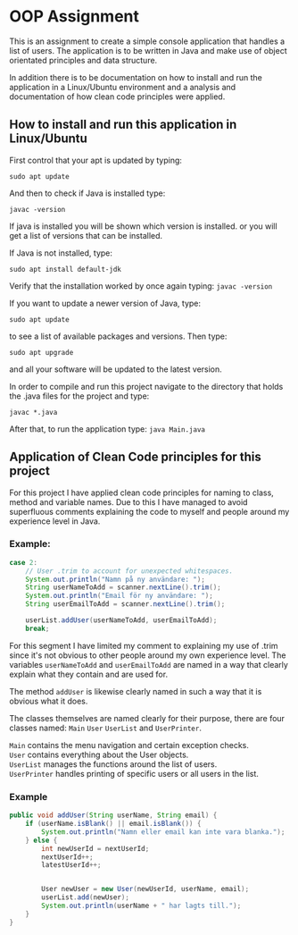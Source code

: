 # OOP Assignment

This is an assignment to create a simple console application
that handles a list of users.
The application is to be written in Java and make use of
object orientated principles and data structure.

In addition there is to be documentation on how to install and run
the application in a Linux/Ubuntu environment and a analysis 
and documentation of how clean code principles were applied.


## How to install and run this application in Linux/Ubuntu

First control that your apt is updated by typing:

`sudo apt update`

And then to check if Java is installed type:

`javac -version`

If java is installed you will be shown which version is installed.
or you will get a list of versions that can be installed.

If Java is not installed, type:

`sudo apt install default-jdk`

Verify that the installation worked by once again typing:
`javac -version`

If you want to update a newer version of Java, type:

`sudo apt update`

to see a list of available packages and versions.
Then type:

`sudo apt upgrade`

and all your software will be updated to the latest version.

In order to compile and run this project navigate to the
directory that holds the .java files for the project and type:

`javac *.java`

After that, to run the application type:
`java Main.java`



## Application of Clean Code principles for this project

For this project I have applied clean code principles for naming to class, method and variable names.
Due to this I have managed to avoid superfluous comments explaining the code to myself and people around my
experience level in Java.

### Example:
```java
case 2:
    // User .trim to account for unexpected whitespaces.
    System.out.println("Namn på ny användare: ");
    String userNameToAdd = scanner.nextLine().trim();
    System.out.println("Email för ny användare: ");
    String userEmailToAdd = scanner.nextLine().trim();

    userList.addUser(userNameToAdd, userEmailToAdd);
    break;
```

For this segment I have limited my comment to explaining my use of .trim since it's not obvious to other people around 
my own experience level.
The variables
``userNameToAdd`` and ``userEmailToAdd`` are named in a way that clearly explain what they contain and are used for.

The method ``addUser`` is likewise clearly named in such a way that it is obvious what it does.


The classes themselves are named clearly for their purpose, there are four classes named:
`Main` `User` `UserList` and `UserPrinter`.

`Main` contains the menu navigation and certain exception checks. <br>
`User` contains everything about the User objects.<br>
`UserList` manages the functions around the list of users.<br>
`UserPrinter` handles printing of specific users or all users in the list.

### Example
```java
public void addUser(String userName, String email) {
    if (userName.isBlank() || email.isBlank()) {
        System.out.println("Namn eller email kan inte vara blanka.");
    } else {
        int newUserId = nextUserId;
        nextUserId++;
        latestUserId++;


        User newUser = new User(newUserId, userName, email);
        userList.add(newUser);
        System.out.println(userName + " har lagts till.");
    }
}
```
